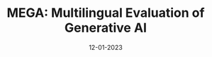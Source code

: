 ---
layout: default
title: "MEGA: Multilingual Evaluation of Generative AI"
authors: Kabir Ahuja, Harshita Diddee, Rishav Hada, Millicent Ochieng, Krithika Ramesh, Prachi Jain, Akshay Nambi, Tanuja Ganu, Sameer Segal, Maxamed Axmed, Kalika Bali, Sunayana Sitaram
venue: EMNLP (2023)
venue_type: Conference
year: 2023
month: 12
date: 12-01-2023
url: https://aclanthology.org/2023.emnlp-main.258/
type: published
abs: https://aclanthology.org/2023.emnlp-main.258/
pdf: https://arxiv.org/pdf/2303.12528
code: https://github.com/microsoft/Multilingual-Evaluation-of-Generative-AI-MEGA

---